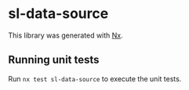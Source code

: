 # sl-data-source

This library was generated with [Nx](https://nx.dev).

## Running unit tests

Run `nx test sl-data-source` to execute the unit tests.
